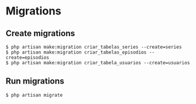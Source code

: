 # Migrations

## Create migrations

`$ php artisan make:migration criar_tabelas_series --create=series`  
`$ php artisan make:migration criar_tabelas_episodios --create=episodios`  
`$ php artisan make:migration criar_tabela_usuarios --create=usuarios`  

## Run migrations

`$ php artisan migrate`  

